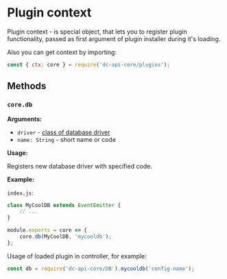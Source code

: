 # Plugin context

Plugin context - is special object, that lets you to register plugin functionality,
passed as first argument of plugin installer during it's loading.

Also you can get context by importing:

```js
const { ctx: core } = require('dc-api-core/plugins');
```

## Methods

### `core.db`

**Arguments:**

* `driver` - [class of database driver](./database-driver.html)
* `name: String` - short name or code

**Usage:**

Registers new database driver with specified code.

**Example:**

`index.js`:

```js
class MyCoolDB extends EventEmitter {
    // ...
}

module.exports = core => {
    core.db(MyCoolDB, 'mycooldb');
};
```

Usage of loaded plugin in controller, for example:

```js
const db = require('dc-api-core/DB').mycooldb('config-name');
```

